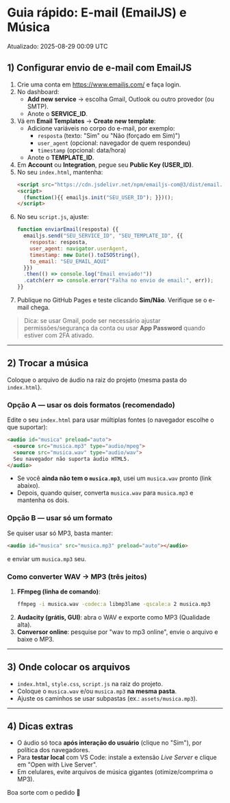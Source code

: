 
# Guia rápido: E-mail (EmailJS) e Música

Atualizado: 2025-08-29 00:09 UTC

## 1) Configurar envio de e-mail com EmailJS
1. Crie uma conta em https://www.emailjs.com/ e faça login.
2. No dashboard:
   - **Add new service** → escolha Gmail, Outlook ou outro provedor (ou SMTP).
   - Anote o **SERVICE_ID**.
3. Vá em **Email Templates** → **Create new template**:
   - Adicione variáveis no corpo do e-mail, por exemplo:
     - `resposta` (texto: "Sim" ou "Não (forçado em Sim)")
     - `user_agent` (opcional: navegador de quem respondeu)
     - `timestamp` (opcional: data/hora)
   - Anote o **TEMPLATE_ID**.
4. Em **Account** ou **Integration**, pegue seu **Public Key (USER_ID)**.
5. No seu `index.html`, mantenha:
   ```html
   <script src="https://cdn.jsdelivr.net/npm/emailjs-com@3/dist/email.min.js"></script>
   <script>
     (function(){{ emailjs.init("SEU_USER_ID"); }})();
   </script>
   ```
6. No seu `script.js`, ajuste:
   ```js
   function enviarEmail(resposta) {{
     emailjs.send("SEU_SERVICE_ID", "SEU_TEMPLATE_ID", {{
       resposta: resposta,
       user_agent: navigator.userAgent,
       timestamp: new Date().toISOString(),
       to_email: "SEU_EMAIL_AQUI"
     }})
     .then(() => console.log("Email enviado!"))
     .catch(err => console.error("Falha no envio de email:", err));
   }}
   ```
7. Publique no GitHub Pages e teste clicando **Sim/Não**. Verifique se o e-mail chega.

> Dica: se usar Gmail, pode ser necessário ajustar permissões/segurança da conta
> ou usar **App Password** quando estiver com 2FA ativado.

---

## 2) Trocar a música
Coloque o arquivo de áudio na raiz do projeto (mesma pasta do `index.html`).

### Opção A — usar os dois formatos (recomendado)
Edite o seu `index.html` para usar múltiplas fontes (o navegador escolhe o que suportar):
```html
<audio id="musica" preload="auto">
  <source src="musica.mp3" type="audio/mpeg">
  <source src="musica.wav" type="audio/wav">
  Seu navegador não suporta áudio HTML5.
</audio>
```
- Se você **ainda não tem o `musica.mp3`**, usei um `musica.wav` pronto (link abaixo).
- Depois, quando quiser, converta `musica.wav` para `musica.mp3` e mantenha os dois.

### Opção B — usar só um formato
Se quiser usar só MP3, basta manter:
```html
<audio id="musica" src="musica.mp3" preload="auto"></audio>
```
e enviar um `musica.mp3` seu.

### Como converter WAV → MP3 (três jeitos)
1. **FFmpeg (linha de comando)**:
   ```bash
   ffmpeg -i musica.wav -codec:a libmp3lame -qscale:a 2 musica.mp3
   ```
2. **Audacity (grátis, GUI)**: abra o WAV e exporte como MP3 (Qualidade alta).
3. **Conversor online**: pesquise por "wav to mp3 online", envie o arquivo e baixe o MP3.

---

## 3) Onde colocar os arquivos
- `index.html`, `style.css`, `script.js` na raiz do projeto.
- Coloque o `musica.wav` e/ou `musica.mp3` **na mesma pasta**.
- Ajuste os caminhos se usar subpastas (ex.: `assets/musica.mp3`).

---

## 4) Dicas extras
- O áudio só toca **após interação do usuário** (clique no "Sim"), por política dos navegadores.
- Para **testar local** com VS Code: instale a extensão *Live Server* e clique em "Open with Live Server".
- Em celulares, evite arquivos de música gigantes (otimize/comprima o MP3).

Boa sorte com o pedido 💖
